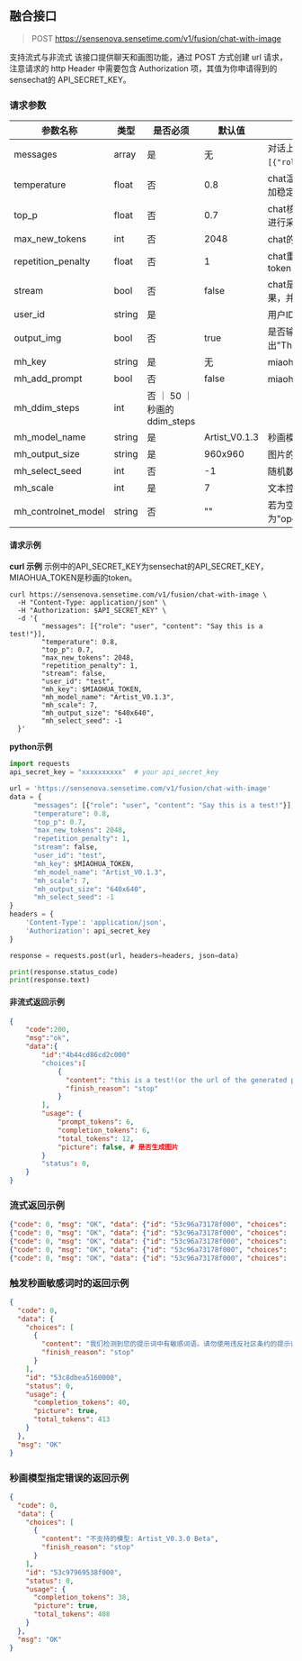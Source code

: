 ## 融合接口


> POST    https://sensenova.sensetime.com/v1/fusion/chat-with-image

支持流式与非流式
该接口提供聊天和画图功能，通过 POST 方式创建 url 请求，注意请求的 http Header 中需要包含 Authorization 项，其值为你申请得到的sensechat的 API_SECRET_KEY。

### 请求参数

| 参数名称           | 类型   | 是否必须 | 默认值 | 含义                                                                                                       |
| ------------------ | ------ | -------- | ------ | ---------------------------------------------------------------------------------------------------------- |
| messages             | array | 是       | 无     | 对话上下文，数组中的对象为聊天的上下文信息，格式如 <br>`[{"role": "user", "content": Say this is a test!"}]`, role取值user或assistant|
| temperature          | float | 否       | 0.8    | chat温度采样参数，取值(0,2]。大于1的值倾向于生成更加多样的回复，小于1倾向于生成更加稳定的回复       
| top_p                | float | 否       | 0.7    | chat核采样参数，取值(0,1]。解码生成token时，在概率和大于等于top_p的最小token集合中进行采样        
| max_new_tokens       | int   | 否       | 2048   | chat的token生成的最大数量        
| repetition_penalty   | float | 否       | 1      | chat重复惩罚系数，1代表不惩罚，大于1倾向于生成不重复token，小于1倾向于生成重复token     
| stream               | bool  | 否       | false  | chat是否使用流式传输，如果开启，数据将按照data-only server-sent events传输中间结果，并以`data: [DONE]`结束   
| user_id              | string| 是       |        | 用户ID
| output_img           | bool  | 否       | true   | 是否输出秒画生成的图片。如果为false，则对画图请求只做意图判断，如果是画图请求，则输出"This is a drawing request*&^**#"，如果不是画图请求，则正常输出对话内容
| mh_key        | string| 是       | 无     | miaohua的token
| mh_add_prompt | bool  | 否       | false     | miaohua的提示词优化
| mh_ddim_steps | int   | 否       ｜ 50     ｜ 秒画的ddim_steps
| mh_model_name           | string| 是       | Artist_V0.1.3 | 秒画模型名称
| mh_output_size          | string| 是       | 960x960| 图片的输出尺寸，如："960x960"
| mh_select_seed          | int   | 否       | -1     | 随机数种子
| mh_scale                | int   | 是       | 7      | 文本控制力度(1-20)  
| mh_controlnet_model     | string| 否       | ""     | 若为空则不启用controlnet,可选值为"openpose","canny","depth","fake_scribble","scribble","hed","hough","normal","seg" |

#### 请求示例

**curl 示例**
示例中的API_SECRET_KEY为sensechat的API_SECRET_KEY，MIAOHUA_TOKEN是秒画的token。
~~~
curl https://sensenova.sensetime.com/v1/fusion/chat-with-image \
  -H "Content-Type: application/json" \
  -H "Authorization: $API_SECRET_KEY" \
  -d '{
        "messages": [{"role": "user", "content": "Say this is a test!"}],
        "temperature": 0.8,
        "top_p": 0.7,
        "max_new_tokens": 2048,
        "repetition_penalty": 1,
        "stream": false,
        "user_id": "test",
        "mh_key": $MIAOHUA_TOKEN,
        "mh_model_name": "Artist_V0.1.3",
        "mh_scale": 7, 
        "mh_output_size": "640x640",
        "mh_select_seed": -1
  }'
~~~

**python示例**

~~~python
import requests
api_secret_key = "xxxxxxxxxx"  # your api_secret_key

url = 'https://sensenova.sensetime.com/v1/fusion/chat-with-image'  
data = {
      "messages": [{"role": "user", "content": "Say this is a test!"}],
      "temperature": 0.8,
      "top_p": 0.7,
      "max_new_tokens": 2048,
      "repetition_penalty": 1,
      "stream": false,
      "user_id": "test",
      "mh_key": $MIAOHUA_TOKEN,
      "mh_model_name": "Artist_V0.1.3",
      "mh_scale": 7, 
      "mh_output_size": "640x640",
      "mh_select_seed": -1
}
headers = {
    'Content-Type': 'application/json',
    'Authorization': api_secret_key
}

response = requests.post(url, headers=headers, json=data)

print(response.status_code) 
print(response.text)
~~~

#### 非流式返回示例

~~~json
{
    "code":200,
    "msg":"ok",
    "data":{
        "id":"4b44cd86cd2c000"
        "choices":[
        	{ 
              "content": "this is a test!(or the url of the generated picture)",
              "finish_reason": "stop"
            }
        ],
        "usage": {
            "prompt_tokens": 6,
            "completion_tokens": 6,
            "total_tokens": 12,
            "picture": false, # 是否生成图片
        }
        "status": 0,
    }
}
~~~

### 流式返回示例

~~~json
{"code": 0, "msg": "OK", "data": {"id": "53c96a73178f000", "choices": [{"finish_reason": "", "delta": " This"}], "usage": {"completion_tokens": 0, "total_tokens": 0, "picture": false}, "status": 0}}
{"code": 0, "msg": "OK", "data": {"id": "53c96a73178f000", "choices": [{"finish_reason": "", "delta": " is"}], "usage": {"completion_tokens": 0, "total_tokens": 0, "picture": false}, "status": 0}}
{"code": 0, "msg": "OK", "data": {"id": "53c96a73178f000", "choices": [{"finish_reason": "", "delta": " a"}], "usage": {"completion_tokens": 0, "total_tokens": 0, "picture": false}, "status": 0}}
{"code": 0, "msg": "OK", "data": {"id": "53c96a73178f000", "choices": [{"finish_reason": "", "delta": " test"}], "usage": {"completion_tokens": 0, "total_tokens": 0, "picture": false}, "status": 0}}
{"code": 0, "msg": "OK", "data": {"id": "53c96a73178f000", "choices": [{"finish_reason": "stop", "delta": ""}], "usage": {"completion_tokens": 5, "total_tokens": 56, "picture": false}, "status": 0}}
~~~

### 触发秒画敏感词时的返回示例

~~~json
{
  "code": 0,
  "data": {
    "choices": [
      {
        "content": "我们检测到您的提示词中有敏感词语。请勿使用违反社区条约的提示词。",
        "finish_reason": "stop"
      }
    ],
    "id": "53c8dbea5160000",
    "status": 0,
    "usage": {
      "completion_tokens": 40,
      "picture": true,
      "total_tokens": 413
    }
  },
  "msg": "OK"
}
~~~


### 秒画模型指定错误的返回示例

~~~json
{
  "code": 0,
  "data": {
    "choices": [
      {
        "content": "不支持的模型: Artist_V0.3.0 Beta",
        "finish_reason": "stop"
      }
    ],
    "id": "53c97969538f000",
    "status": 0,
    "usage": {
      "completion_tokens": 38,
      "picture": true,
      "total_tokens": 408
    }
  },
  "msg": "OK"
}
~~~

